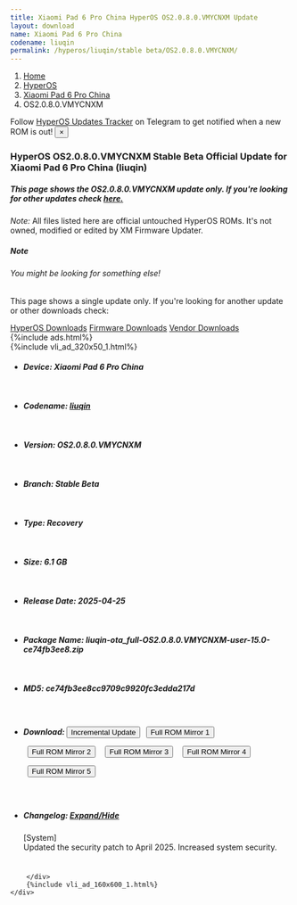 ```yaml
---
title: Xiaomi Pad 6 Pro China HyperOS OS2.0.8.0.VMYCNXM Update
layout: download
name: Xiaomi Pad 6 Pro China
codename: liuqin
permalink: /hyperos/liuqin/stable beta/OS2.0.8.0.VMYCNXM/
---
```

<nav aria-label="breadcrumb">
    <ol class="breadcrumb">
        <li class="breadcrumb-item"><a href="/">Home</a></li>
        <li class="breadcrumb-item"><a href="/hyperos/">HyperOS</a></li>
        <li class="breadcrumb-item"><a href="/hyperos/liuqin/">Xiaomi Pad 6 Pro China</a></li>
        <li class="breadcrumb-item active" aria-current="page">OS2.0.8.0.VMYCNXM</li>
    </ol>
</nav>
<div class="alert alert-primary alert-dismissible fade show" role="alert">
    Follow <a href="https://t.me/MIUIUpdatesTracker" class="alert-link">HyperOS Updates Tracker</a> on Telegram to get
    notified when a new ROM is out!
    <button type="button" class="close" data-dismiss="alert" aria-label="Close">
        <span aria-hidden="true">&times;</span>
    </button>
</div>
<div class="col-12 mx-auto">
    <h3 class="title bg-light p-2 rounded">HyperOS OS2.0.8.0.VMYCNXM Stable Beta Official Update for Xiaomi Pad 6 Pro China (liuqin)</h3>
    <h5>This page shows the OS2.0.8.0.VMYCNXM update only. If you're looking for other updates check
        <a href="/hyperos/liuqin/">here.</a></h5>
    <p><i>Note: </i>All files listed here are official untouched HyperOS ROMs.
        It's not owned, modified or edited by XM Firmware Updater.</p>
    <div class="card">
        <div class="card-body">
            <h5 class="card-title">Note</h5>
            <h6 class="card-subtitle mb-2 text-muted">You might be looking for something else!</h6>
            <p class="card-text">This page shows a single update only.
                If you're looking for another update or other downloads check:</p>
            <a href="/hyperos/" class="card-link">HyperOS Downloads</a>
            <a href="/firmware/" class="card-link">Firmware Downloads</a>
            <a href="/vendor/" class="card-link">Vendor Downloads</a>
        </div>
    </div>
    {%include ads.html%}
    <div class="row justify-content-center">
        <div class="col-10" id="downloads">
                    <div class="card card-body">
            {%include vli_ad_320x50_1.html%}
            <ul class="list-unstyled">
                <li style="padding-bottom: 10px;">
                    <h5><b>Device: </b>Xiaomi Pad 6 Pro China</h5>
                </li>
                <li style="padding-bottom: 10px;">
                    <h5><b>Codename: </b> <a href="/hyperos/liuqin/" target="_blank">liuqin</a> </h5>
                </li>
                <li style="padding-bottom: 10px;">
                    <h5><b>Version: </b>OS2.0.8.0.VMYCNXM</h5>
                </li>
                <li style="padding-bottom: 10px;">
                    <h5><b>Branch: </b>Stable Beta</h5>
                </li>
                <li style="padding-bottom: 10px;">
                    <h5><b>Type: </b>Recovery</h5>
                </li>
                <li style="padding-bottom: 10px;">
                    <h5><b>Size: </b>6.1 GB</h5>
                </li>
                <li style="padding-bottom: 10px;">
                    <h5><b>Release Date: </b>2025-04-25</h5>
                </li>
                <li style="padding-bottom: 10px;">
                    <h5><b>Package Name: </b><span id="filename" class="text-dark">liuqin-ota_full-OS2.0.8.0.VMYCNXM-user-15.0-ce74fb3ee8.zip</span></h5>
                </li>
                <li style="padding-bottom: 10px;">
                    <h5><b>MD5: </b><span id="md5" class="text-muted">ce74fb3ee8cc9709c9920fc3edda217d</span></h5>
                </li>
                <li style="padding-bottom: 10px;">
                    <h5><b>Download: </b><button type="button" id="incremental_download" class="btn btn-warning" onclick="window.open('https://bigota.d.miui.com/OS2.0.8.0.VMYCNXM/liuqin-ota_incremental-OS2.0.6.0.VMYCNXM-OS2.0.8.0.VMYCNXM-user-15.0-0968423560.zip', '_blank');"><i class="fa fa-download"></i> Incremental Update</button> <button type="button" id="download" class="btn btn-primary" style="margin: 7px;" onclick="window.open('https://cdnorg.d.miui.com/OS2.0.8.0.VMYCNXM/liuqin-ota_full-OS2.0.8.0.VMYCNXM-user-15.0-ce74fb3ee8.zip', '_blank');"><i class="fa fa-download"></i> Full ROM Mirror 1</button> <button type="button" id="download" class="btn btn-primary" style="margin: 7px;" onclick="window.open('https://bkt-sgp-miui-ota-update-alisgp.oss-ap-southeast-1.aliyuncs.com/OS2.0.8.0.VMYCNXM/liuqin-ota_full-OS2.0.8.0.VMYCNXM-user-15.0-ce74fb3ee8.zip', '_blank');"><i class="fa fa-download"></i> Full ROM Mirror 2</button> <button type="button" id="download" class="btn btn-primary" style="margin: 7px;" onclick="window.open('https://bn.d.miui.com/OS2.0.8.0.VMYCNXM/liuqin-ota_full-OS2.0.8.0.VMYCNXM-user-15.0-ce74fb3ee8.zip', '_blank');"><i class="fa fa-download"></i> Full ROM Mirror 3</button> <button type="button" id="download" class="btn btn-primary" style="margin: 7px;" onclick="window.open('https://bigota.d.miui.com/OS2.0.8.0.VMYCNXM/liuqin-ota_full-OS2.0.8.0.VMYCNXM-user-15.0-ce74fb3ee8.zip', '_blank');"><i class="fa fa-download"></i> Full ROM Mirror 4</button> <button type="button" id="download" class="btn btn-primary" style="margin: 7px;" onclick="window.open('https://hugeota.d.miui.com/OS2.0.8.0.VMYCNXM/liuqin-ota_full-OS2.0.8.0.VMYCNXM-user-15.0-ce74fb3ee8.zip', '_blank');"><i class="fa fa-download"></i> Full ROM Mirror 5</button></h5>
                </li>
                <li style="padding-bottom: 10px;">
                    <h5><b>Changelog: </b><a href="#liuqin_1_changelog" data-toggle="collapse" role="button"
                            aria-expanded="false" aria-controls="liuqin_1_changelog"> <i class="fa fa-arrow-down"
                                aria-hidden="true"></i> Expand/Hide</a></h5>
                    <div class="collapse" id="liuqin_1_changelog">
                        <p id="changelog_text">[System]<br>Updated the security patch to April 2025. Increased system security.</p>
                    </div>
                </li>
            </ul>
        </div>

        </div>
        {%include vli_ad_160x600_1.html%}
    </div>
</div>
